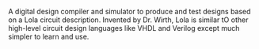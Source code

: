 A digital design compiler and simulator to produce and test designs based on a Lola circuit description. 
Invented by Dr. Wirth, Lola is similar tO other high-level circuit design languages like VHDL and Verilog except much simpler to learn and use.
